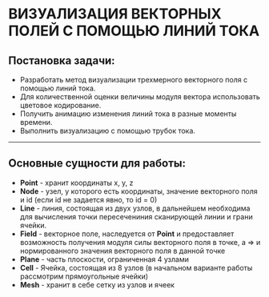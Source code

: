 # ВИЗУАЛИЗАЦИЯ ВЕКТОРНЫХ ПОЛЕЙ С ПОМОЩЬЮ ЛИНИЙ ТОКА


Постановка задачи:
---
- Разработать метод визуализации трехмерного векторного поля с помощью линий тока.
- Для количественной оценки величины модуля вектора использовать цветовое кодирование.
- Получить анимацию изменения линий тока в разные моменты времени.
- Выполнить визуализацию с помощью трубок тока.

---
Основные сущности для работы:
---

* **Point** - хранит координаты x, y, z
* **Node** - узел, у которого есть координаты, значение векторного поля и id (если id не задается явно, то id = 0)
* **Line** - линия, состоящая из двух узлов, в дальнейшем необходима для вычисления 
точки пересечениния сканирующей линии и грани ячейки.
* **Field** - векторное поле, наследуется от **Point** и предоставляет возможность получения
модуля силы векторного поля в точке, а => и нормированного значения векторного поля в данной точке
* **Plane** - часть плоскости, ограниченная 4 узлами
* **Cell**  - Ячейка, состоящая из 8 узлов (в начальном варианте работы рассмотрим прямоугольные ячейки)
* **Mesh** - хранит в себе сетку из узлов и ячеек

